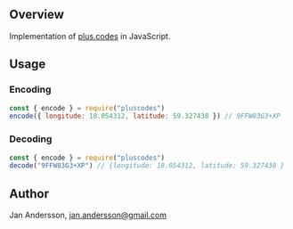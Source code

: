 ## Overview

Implementation of [plus.codes](https://plus.codes) in JavaScript.

## Usage

### Encoding

```javascript
const { encode } = require("pluscodes")
encode({ longitude: 18.054312, latitude: 59.327438 }) // 9FFW83G3+XP
```

### Decoding

```javascript
const { encode } = require("pluscodes")
decode("9FFW83G3+XP") // {longitude: 18.054312, latitude: 59.327438 }
```

## Author

Jan Andersson, jan.andersson@gmail.com
